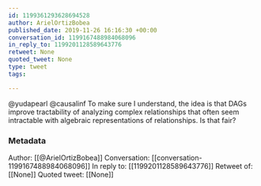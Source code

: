```yaml
---
id: 1199361293628694528
author: ArielOrtizBobea
published_date: 2019-11-26 16:16:30 +00:00
conversation_id: 1199167488984068096
in_reply_to: 1199201128589643776
retweet: None
quoted_tweet: None
type: tweet
tags:

---
```


@yudapearl @causalinf To make sure I understand, the idea is that DAGs improve tractability of analyzing complex relationships that often seem intractable with algebraic representations of relationships. Is that fair?

### Metadata

Author: [[@ArielOrtizBobea]]
Conversation: [[conversation-1199167488984068096]]
In reply to: [[1199201128589643776]]
Retweet of: [[None]]
Quoted tweet: [[None]]
